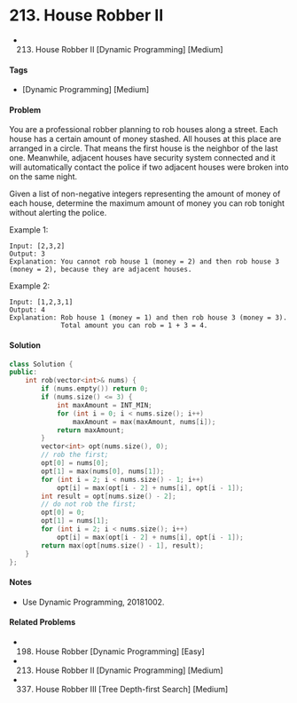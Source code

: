# 213. House Robber II
- 213. House Robber II [Dynamic Programming] [Medium]

#### Tags
- [Dynamic Programming] [Medium]

#### Problem
You are a professional robber planning to rob houses along a street. Each house has a certain amount of money stashed. All houses at this place are arranged in a circle. That means the first house is the neighbor of the last one. Meanwhile, adjacent houses have security system connected and it will automatically contact the police if two adjacent houses were broken into on the same night.

Given a list of non-negative integers representing the amount of money of each house, determine the maximum amount of money you can rob tonight without alerting the police.

Example 1:

    Input: [2,3,2]
    Output: 3
    Explanation: You cannot rob house 1 (money = 2) and then rob house 3 (money = 2), because they are adjacent houses.

Example 2:

    Input: [1,2,3,1]
    Output: 4
    Explanation: Rob house 1 (money = 1) and then rob house 3 (money = 3).
                 Total amount you can rob = 1 + 3 = 4.

#### Solution
``` C++
class Solution {
public:
    int rob(vector<int>& nums) {
        if (nums.empty()) return 0;
        if (nums.size() <= 3) {
            int maxAmount = INT_MIN;
            for (int i = 0; i < nums.size(); i++)
                maxAmount = max(maxAmount, nums[i]);
            return maxAmount;
        }
        vector<int> opt(nums.size(), 0);
        // rob the first;
        opt[0] = nums[0];
        opt[1] = max(nums[0], nums[1]);
        for (int i = 2; i < nums.size() - 1; i++)
            opt[i] = max(opt[i - 2] + nums[i], opt[i - 1]);
        int result = opt[nums.size() - 2];
        // do not rob the first;
        opt[0] = 0;
        opt[1] = nums[1];
        for (int i = 2; i < nums.size(); i++)
            opt[i] = max(opt[i - 2] + nums[i], opt[i - 1]);
        return max(opt[nums.size() - 1], result);
    }
};
```

#### Notes
- Use Dynamic Programming, 20181002.

#### Related Problems
- 198. House Robber [Dynamic Programming] [Easy]
- 213. House Robber II [Dynamic Programming] [Medium]
- 337. House Robber III [Tree Depth-first Search] [Medium]